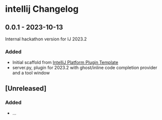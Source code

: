 <!-- Keep a Changelog guide -> https://keepachangelog.com -->

# intellij Changelog

## 0.0.1 - 2023-10-13
Internal hackathon version for IJ 2023.2

### Added
- Initial scaffold from [IntelliJ Platform Plugin Template](https://github.com/JetBrains/intellij-platform-plugin-template)
- server.py, plugin for 2023.2 with ghost/inline code completion provider and a tool window


## [Unreleased]
### Added
- ...

